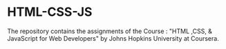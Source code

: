 # HTML-CSS-JS
The repository contains the assignments of the Course : "HTML ,CSS, &amp; JavaScript for Web Developers" by Johns Hopkins University at Coursera.
